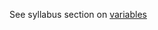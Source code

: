 See syllabus section on [variables](https://codeyourfuture.github.io/syllabus-master/js-core/week-04/lesson.html#variables)
